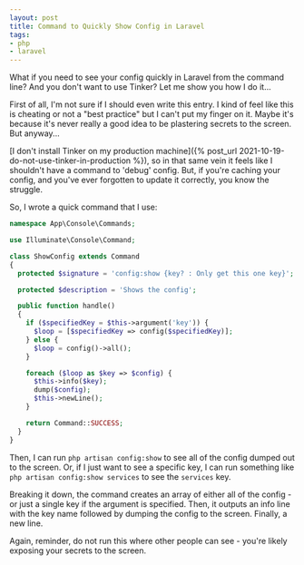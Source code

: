 ```yaml
---
layout: post
title: Command to Quickly Show Config in Laravel
tags:
- php
- laravel
---
```

What if you need to see your config quickly in Laravel from the command line? And you don't want to use Tinker? Let me show you how I do it...

First of all, I'm not sure if I should even write this entry. I kind of feel like this is cheating or not a "best practice" but I can't put my finger on it.  Maybe it's because it's never really a good idea to be plastering secrets to the screen.  But anyway...

[I don't install Tinker on my production machine]({% post_url 2021-10-19-do-not-use-tinker-in-production %}), so in that same vein it feels like I shouldn't have a command to 'debug' config. But, if you're caching your config, and you've ever forgotten to update it correctly, you know the struggle.

So, I wrote a quick command that I use:

```php
namespace App\Console\Commands;

use Illuminate\Console\Command;

class ShowConfig extends Command
{
  protected $signature = 'config:show {key? : Only get this one key}';

  protected $description = 'Shows the config';

  public function handle()
  {
    if ($specifiedKey = $this->argument('key')) {
      $loop = [$specifiedKey => config($specifiedKey)];
    } else {
      $loop = config()->all();
    }

    foreach ($loop as $key => $config) {
      $this->info($key);
      dump($config);
      $this->newLine();
    }

    return Command::SUCCESS;
  }
}
```

Then, I can run `php artisan config:show` to see all of the config dumped out to the screen.  Or, if I just want to see a specific key, I can run something like `php artisan config:show services` to see the `services` key.

Breaking it down, the command creates an array of either all of the config - or just a single key if the argument is specified. Then, it outputs an info line with the key name followed by dumping the config to the screen.  Finally, a new line.

Again, reminder, do not run this where other people can see - you're likely exposing your secrets to the screen.